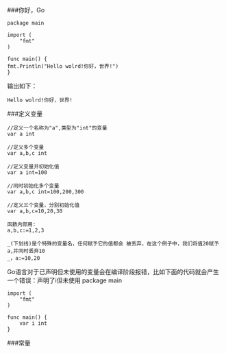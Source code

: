 ###你好，Go
  
    package main
    
    import (
        "fmt"
    )
    
    func main() {
  	fmt.Println("Hello wolrd!你好，世界!")
    }
输出如下：

    Hello wolrd!你好，世界!
###定义变量

    //定义一个名称为"a",类型为"int"的变量
    var a int
  
    //定义多个变量
    var a,b,c int
  
    //定义变量并初始化值
    var a int=100
  
    //同时初始化多个变量
    var a,b,c int=100,200,300
  
    //定义三个变量，分别初始化值
    var a,b,c=10,20,30
  
    函数内部用:
    a,b,c:=1,2,3
  
    _(下划线)是个特殊的变量名，任何赋予它的值都会 被丢弃，在这个例子中，我们将值20赋予a,并同时丢弃10
    _，a:=10,20
  
Go语言对于已声明但未使用的变量会在编译阶段报错，比如下面的代码就会产生一个错误：声明了i但未使用
    package main 
  
    import (
        "fmt"
    )
    
    func main() {
        var i int
    }
###常量
